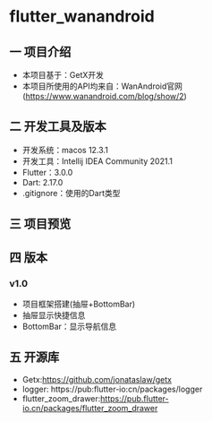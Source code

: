 # flutter_wanandroid
## 一 项目介绍
* 本项目基于：GetX开发
* 本项目所使用的API均来自：WanAndroid官网(https://www.wanandroid.com/blog/show/2)


## 二 开发工具及版本
* 开发系统：macos 12.3.1
* 开发工具：Intellij IDEA Community 2021.1
* Flutter：3.0.0
* Dart: 2.17.0
* .gitignore：使用的Dart类型

## 三 项目预览

## 四 版本
### v1.0
* 项目框架搭建(抽屉+BottomBar)
* 抽屉显示快捷信息
* BottomBar：显示导航信息

## 五 开源库
* Getx:https://github.com/jonataslaw/getx
* logger: https://pub:flutter-io:cn/packages/logger
* flutter_zoom_drawer:https://pub.flutter-io.cn/packages/flutter_zoom_drawer




